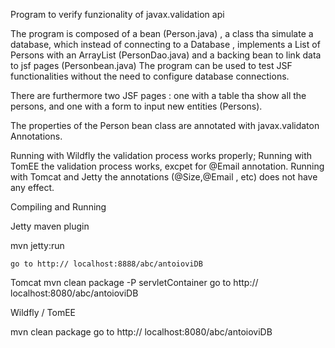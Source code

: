 Program to verify funzionality of javax.validation api

The program is composed of a bean (Person.java) , a class tha simulate a database,
which instead of connecting to a Database , implements a List of Persons with an
ArrayList (PersonDao.java) and a backing bean to link data to jsf pages (Personbean.java)
The  program can be used to test JSF functionalities without the need to
configure database connections.

There are furthermore two JSF pages : one with a table tha show all the persons,
and one with a form to input new entities (Persons).

The properties of the  Person bean class are annotated with javax.validaton Annotations.

Running with Wildfly  the validation process works properly;
Running with TomEE the validation process works,  excpet for @Email annotation.
Running with Tomcat and Jetty the annotations (@Size,@Email , etc) does not have any effect.

Compiling and Running

Jetty maven plugin

  mvn jetty:run

    go to http:// localhost:8888/abc/antoioviDB

Tomcat
  mvn clean package -P servletContainer
  go to http:// localhost:8080/abc/antoioviDB

  Wildfly / TomEE

  mvn clean package
  go to http:// localhost:8080/abc/antoioviDB
